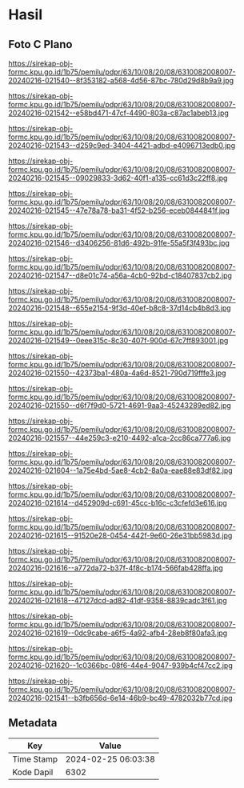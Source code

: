 # Hasil

## Foto C Plano

https://sirekap-obj-formc.kpu.go.id/1b75/pemilu/pdpr/63/10/08/20/08/6310082008007-20240216-021540--8f353182-a568-4d56-87bc-780d29d8b9a9.jpg

https://sirekap-obj-formc.kpu.go.id/1b75/pemilu/pdpr/63/10/08/20/08/6310082008007-20240216-021542--e58bd471-47cf-4490-803a-c87ac1abeb13.jpg

https://sirekap-obj-formc.kpu.go.id/1b75/pemilu/pdpr/63/10/08/20/08/6310082008007-20240216-021543--d259c9ed-3404-4421-adbd-e4096713edb0.jpg

https://sirekap-obj-formc.kpu.go.id/1b75/pemilu/pdpr/63/10/08/20/08/6310082008007-20240216-021545--09029833-3d62-40f1-a135-cc61d3c22ff8.jpg

https://sirekap-obj-formc.kpu.go.id/1b75/pemilu/pdpr/63/10/08/20/08/6310082008007-20240216-021545--47e78a78-ba31-4f52-b256-eceb0844841f.jpg

https://sirekap-obj-formc.kpu.go.id/1b75/pemilu/pdpr/63/10/08/20/08/6310082008007-20240216-021546--d3406256-81d6-492b-91fe-55a5f3f493bc.jpg

https://sirekap-obj-formc.kpu.go.id/1b75/pemilu/pdpr/63/10/08/20/08/6310082008007-20240216-021547--d8e01c74-a56a-4cb0-92bd-c18407837cb2.jpg

https://sirekap-obj-formc.kpu.go.id/1b75/pemilu/pdpr/63/10/08/20/08/6310082008007-20240216-021548--655e2154-9f3d-40ef-b8c8-37d14cb4b8d3.jpg

https://sirekap-obj-formc.kpu.go.id/1b75/pemilu/pdpr/63/10/08/20/08/6310082008007-20240216-021549--0eee315c-8c30-407f-900d-67c7ff893001.jpg

https://sirekap-obj-formc.kpu.go.id/1b75/pemilu/pdpr/63/10/08/20/08/6310082008007-20240216-021550--42373ba1-480a-4a6d-8521-790d719fffe3.jpg

https://sirekap-obj-formc.kpu.go.id/1b75/pemilu/pdpr/63/10/08/20/08/6310082008007-20240216-021550--d6f7f9d0-5721-4691-9aa3-45243289ed82.jpg

https://sirekap-obj-formc.kpu.go.id/1b75/pemilu/pdpr/63/10/08/20/08/6310082008007-20240216-021557--44e259c3-e210-4492-a1ca-2cc86ca777a6.jpg

https://sirekap-obj-formc.kpu.go.id/1b75/pemilu/pdpr/63/10/08/20/08/6310082008007-20240216-021604--1a75e4bd-5ae8-4cb2-8a0a-eae88e83df82.jpg

https://sirekap-obj-formc.kpu.go.id/1b75/pemilu/pdpr/63/10/08/20/08/6310082008007-20240216-021614--d452909d-c691-45cc-b16c-c3cfefd3e616.jpg

https://sirekap-obj-formc.kpu.go.id/1b75/pemilu/pdpr/63/10/08/20/08/6310082008007-20240216-021615--91520e28-0454-442f-9e60-26e31bb5983d.jpg

https://sirekap-obj-formc.kpu.go.id/1b75/pemilu/pdpr/63/10/08/20/08/6310082008007-20240216-021616--a772da72-b37f-4f8c-b174-566fab428ffa.jpg

https://sirekap-obj-formc.kpu.go.id/1b75/pemilu/pdpr/63/10/08/20/08/6310082008007-20240216-021618--47127dcd-ad82-41df-9358-8839cadc3f61.jpg

https://sirekap-obj-formc.kpu.go.id/1b75/pemilu/pdpr/63/10/08/20/08/6310082008007-20240216-021619--0dc9cabe-a6f5-4a92-afb4-28eb8f80afa3.jpg

https://sirekap-obj-formc.kpu.go.id/1b75/pemilu/pdpr/63/10/08/20/08/6310082008007-20240216-021620--1c0366bc-08f6-44e4-9047-939b4cf47cc2.jpg

https://sirekap-obj-formc.kpu.go.id/1b75/pemilu/pdpr/63/10/08/20/08/6310082008007-20240216-021541--b3fb656d-6e14-46b9-bc49-4782032b77cd.jpg


## Metadata

| Key        | Value               |
| ---------- | ------------------- |
| Time Stamp | 2024-02-25 06:03:38 |
| Kode Dapil | 6302                |



